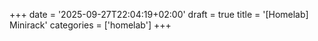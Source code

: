 +++
date = '2025-09-27T22:04:19+02:00'
draft = true
title = '[Homelab] Minirack'
categories = ['homelab'] 
+++
